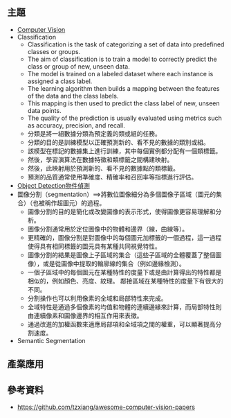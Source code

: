 ## 主題
- [Computer Vision](https://paperswithcode.com/area/computer-vision)
- Classification
  - Classification is the task of categorizing a set of data into predefined classes or groups.
  - The aim of classification is to train a model to correctly predict the class or group of new, unseen data.
  - The model is trained on a labeled dataset where each instance is assigned a class label.
  - The learning algorithm then builds a mapping between the features of the data and the class labels.
  - This mapping is then used to predict the class label of new, unseen data points.
  - The quality of the prediction is usually evaluated using metrics such as accuracy, precision, and recall.
  - 分類是將一組數據分類為預定義的類或組的任務。
  - 分類的目的是訓練模型以正確預測新的、看不見的數據的類別或組。
  - 該模型在標記的數據集上進行訓練，其中每個實例都分配有一個類標籤。
  - 然後，學習演算法在數據特徵和類標籤之間構建映射。
  - 然後，此映射用於預測新的、看不見的數據點的類標籤。
  - 預測的品質通常使用準確度、精確率和召回率等指標進行評估。
- [Object Detection物件偵測](https://paperswithcode.com/task/object-detection)
- 圖像分割（segmentation）==>將數位圖像細分為多個圖像子區域（圖元的集合）（也被稱作超圖元）的過程。
  - 圖像分割的目的是簡化或改變圖像的表示形式，使得圖像更容易理解和分析。
  - 圖像分割通常用於定位圖像中的物體和邊界（線，曲線等）。
  - 更精確的，圖像分割是對圖像中的每個圖元加標籤的一個過程，這一過程使得具有相同標籤的圖元具有某種共同視覺特性。
  - 圖像分割的結果是圖像上子區域的集合（這些子區域的全體覆蓋了整個圖像），或是從圖像中提取的輪廓線的集合（例如邊緣檢測）。
  - 一個子區域中的每個圖元在某種特性的度量下或是由計算得出的特性都是相似的，例如顏色、亮度、紋理。 鄰接區域在某種特性的度量下有很大的不同。
  - 分割操作也可以利用像素的全域和局部特性來完成。
  - 全域特性是通過多個像素的均值和物體的連續邊緣來計算，而局部特性則由連續像素和圖像邊界的相互作用來表徵。
  - 通過改進的加權函數來適應局部項和全域項之間的權重，可以顯著提高分割速度。 
- Semantic Segmentation
## 產業應用

## 參考資料
- https://github.com/tzxiang/awesome-computer-vision-papers
